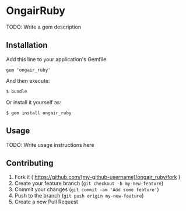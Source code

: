 # OngairRuby

TODO: Write a gem description

## Installation

Add this line to your application's Gemfile:

    gem 'ongair_ruby'

And then execute:

    $ bundle

Or install it yourself as:

    $ gem install ongair_ruby

## Usage

TODO: Write usage instructions here

## Contributing

1. Fork it ( https://github.com/[my-github-username]/ongair_ruby/fork )
2. Create your feature branch (`git checkout -b my-new-feature`)
3. Commit your changes (`git commit -am 'Add some feature'`)
4. Push to the branch (`git push origin my-new-feature`)
5. Create a new Pull Request
